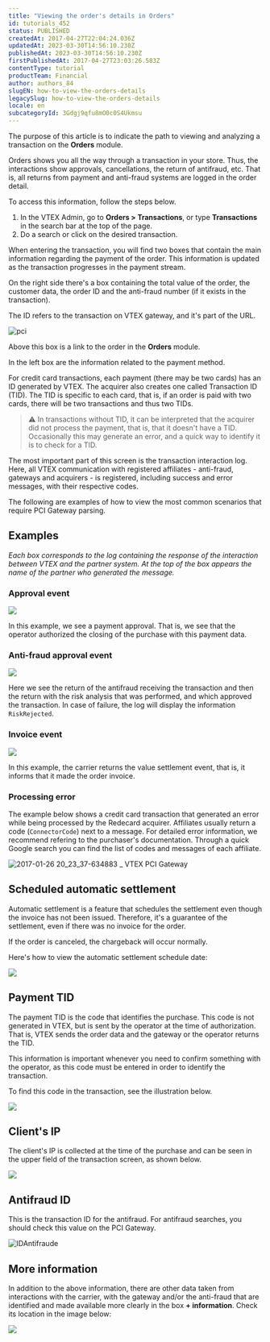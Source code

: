 ```yaml
---
title: "Viewing the order's details in Orders"
id: tutorials_452
status: PUBLISHED
createdAt: 2017-04-27T22:04:24.036Z
updatedAt: 2023-03-30T14:56:10.230Z
publishedAt: 2023-03-30T14:56:10.230Z
firstPublishedAt: 2017-04-27T23:03:26.583Z
contentType: tutorial
productTeam: Financial
author: authors_84
slugEN: how-to-view-the-orders-details
legacySlug: how-to-view-the-orders-details
locale: en
subcategoryId: 3Gdgj9qfu8mO0c0S4Ukmsu
---
```


The purpose of this article is to indicate the path to viewing and analyzing a transaction on the **Orders** module.

Orders shows you all the way through a transaction in your store. Thus, the interactions show approvals, cancellations, the return of antifraud, etc. That is, all returns from payment and anti-fraud systems are logged in the order detail.

To access this information, follow the steps below.

1. In the VTEX Admin, go to **Orders > Transactions**, or type **Transactions** in the search bar at the top of the page.
2. Do a search or click on the desired transaction.

When entering the transaction, you will find two boxes that contain the main information regarding the payment of the order. This information is updated as the transaction progresses in the payment stream.

On the right side there's a box containing the total value of the order, the customer data, the order ID and the anti-fraud number (if it exists in the transaction).

The ID refers to the transaction on VTEX gateway, and it's part of the URL.

![pci](https://cdn.statically.io/gh/vtexdocs/help-center-content/refs/heads/main/docs/en/tutorials/payments/transactions/how-to-view-the-orders-details_1.png)

Above this box is a link to the order in the **Orders** module.

In the left box are the information related to the payment method.

For credit card transactions, each payment (there may be two cards) has an ID generated by VTEX. The acquirer also creates one called Transaction ID (TID). The TID is specific to each card, that is, if an order is paid with two cards, there will be two transactions and thus two TIDs.

> ⚠️ In transactions without TID, it can be interpreted that the acquirer did not process the payment, that is, that it doesn't have a TID. Occasionally this may generate an error, and a quick way to identify it is to check for a TID.

The most important part of this screen is the transaction interaction log. Here, all VTEX communication with registered affiliates - anti-fraud, gateways and acquirers - is registered, including success and error messages, with their respective codes.

The following are examples of how to view the most common scenarios that require PCI Gateway parsing.

## Examples
*Each box corresponds to the log containing the response of the interaction between VTEX and the partner system. At the top of the box appears the name of the partner who generated the message.*

### Approval event

![](https://cdn.statically.io/gh/vtexdocs/help-center-content/refs/heads/main/docs/en/tutorials/payments/transactions/how-to-view-the-orders-details_2.jpg)

In this example, we see a payment approval. That is, we see that the operator authorized the closing of the purchase with this payment data.

### Anti-fraud approval event

![](https://cdn.statically.io/gh/vtexdocs/help-center-content/refs/heads/main/docs/en/tutorials/payments/transactions/how-to-view-the-orders-details_3.jpg)

Here we see the return of the antifraud receiving the transaction and then the return with the risk analysis that was performed, and which approved the transaction. In case of failure, the log will display the information `RiskRejected`.

### Invoice event

![](https://cdn.statically.io/gh/vtexdocs/help-center-content/refs/heads/main/docs/en/tutorials/payments/transactions/how-to-view-the-orders-details_4.jpg)

In this example, the carrier returns the value settlement event, that is, it informs that it made the order invoice.

### Processing error

The example below shows a credit card transaction that generated an error while being processed by the Redecard acquirer. Affiliates usually return a code (`ConnectorCode`) next to a message. For detailed error information, we recommend refering to the purchaser's documentation. Through a quick Google search you can find the list of codes and messages of each affiliate.

![2017-01-26 20_23_37-634883 _ VTEX PCI Gateway](https://cdn.statically.io/gh/vtexdocs/help-center-content/refs/heads/main/docs/en/tutorials/payments/transactions/how-to-view-the-orders-details_5.png)

## Scheduled automatic settlement

Automatic settlement is a feature that schedules the settlement even though the invoice has not been issued. Therefore, it's a guarantee of the settlement, even if there was no invoice for the order.

If the order is canceled, the chargeback will occur normally.

Here's how to view the automatic settlement schedule date:

![](https://cdn.statically.io/gh/vtexdocs/help-center-content/refs/heads/main/docs/en/tutorials/payments/transactions/how-to-view-the-orders-details_6.jpg)

## Payment TID

The payment TID is the code that identifies the purchase. This code is not generated in VTEX, but is sent by the operator at the time of authorization. That is, VTEX sends the order data and the gateway or the operator returns the TID.

This information is important whenever you need to confirm something with the operator, as this code must be entered in order to identify the transaction.

To find this code in the transaction, see the illustration below.

![](https://cdn.statically.io/gh/vtexdocs/help-center-content/refs/heads/main/docs/en/tutorials/payments/transactions/how-to-view-the-orders-details_7.jpg)

## Client's IP

The client's IP is collected at the time of the purchase and can be seen in the upper field of the transaction screen, as shown below.

![](https://cdn.statically.io/gh/vtexdocs/help-center-content/refs/heads/main/docs/en/tutorials/payments/transactions/how-to-view-the-orders-details_8.jpg)

## Antifraud ID

This is the transaction ID for the antifraud. For antifraud searches, you should check this value on the PCI Gateway.

![IDAntifraude](https://cdn.statically.io/gh/vtexdocs/help-center-content/refs/heads/main/docs/en/tutorials/payments/transactions/how-to-view-the-orders-details_9.gif)

## More information

In addition to the above information, there are other data taken from interactions with the carrier, with the gateway and/or the anti-fraud that are identified and made available more clearly in the box **+ information**. Check its location in the image below:

![](https://cdn.statically.io/gh/vtexdocs/help-center-content/refs/heads/main/docs/en/tutorials/payments/transactions/how-to-view-the-orders-details_10.jpg)
